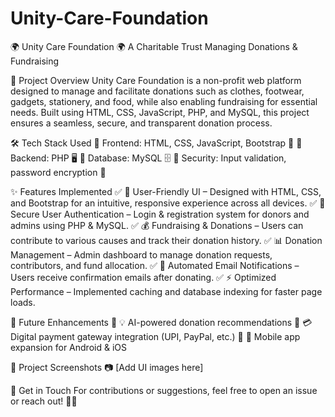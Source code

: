 # Unity-Care-Foundation

🌍 Unity Care Foundation 🌍
A Charitable Trust Managing Donations & Fundraising

🎯 Project Overview
Unity Care Foundation is a non-profit web platform designed to manage and facilitate donations such as clothes, footwear, gadgets, stationery, and food, while also enabling fundraising for essential needs. Built using HTML, CSS, JavaScript, PHP, and MySQL, this project ensures a seamless, secure, and transparent donation process.

🛠 Tech Stack Used
🔹 Frontend: HTML, CSS, JavaScript, Bootstrap 🎨
🔹 Backend: PHP 🖥️
🔹 Database: MySQL 🗄️
🔹 Security: Input validation, password encryption 🔐

✨ Features Implemented
✅ 📜 User-Friendly UI – Designed with HTML, CSS, and Bootstrap for an intuitive, responsive experience across all devices.
✅ 📩 Secure User Authentication – Login & registration system for donors and admins using PHP & MySQL.
✅ 💰 Fundraising & Donations – Users can contribute to various causes and track their donation history.
✅ 📊 Donation Management – Admin dashboard to manage donation requests, contributors, and fund allocation.
✅ 📧 Automated Email Notifications – Users receive confirmation emails after donating.
✅ ⚡ Optimized Performance – Implemented caching and database indexing for faster page loads.

🚀 Future Enhancements
🔹 💡 AI-powered donation recommendations
🔹 💳 Digital payment gateway integration (UPI, PayPal, etc.)
🔹 📱 Mobile app expansion for Android & iOS

📸 Project Screenshots
📷 [Add UI images here]

📩 Get in Touch
For contributions or suggestions, feel free to open an issue or reach out! 💙✨






